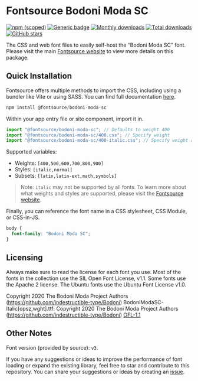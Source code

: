 # Fontsource Bodoni Moda SC

[![npm (scoped)](https://img.shields.io/npm/v/@fontsource/bodoni-moda-sc?color=brightgreen)](https://www.npmjs.com/package/@fontsource/bodoni-moda-sc) [![Generic badge](https://img.shields.io/badge/fontsource-passing-brightgreen)](https://github.com/fontsource/fontsource) [![Monthly downloads](https://badgen.net/npm/dm/@fontsource/bodoni-moda-sc)](https://github.com/fontsource/fontsource) [![Total downloads](https://badgen.net/npm/dt/@fontsource/bodoni-moda-sc)](https://github.com/fontsource/fontsource) [![GitHub stars](https://img.shields.io/github/stars/fontsource/fontsource.svg?style=social&label=Star)](https://github.com/fontsource/fontsource/stargazers)

The CSS and web font files to easily self-host the “Bodoni Moda SC” font. Please visit the main [Fontsource website](https://fontsource.org/fonts/bodoni-moda-sc) to view more details on this package.

## Quick Installation

Fontsource offers multiple methods to import the CSS, including using a bundler like Vite or using SASS. You can find full documentation [here](https://fontsource.org/docs/getting-started/introduction).

```javascript
npm install @fontsource/bodoni-moda-sc
```

Within your app entry file or site component, import it in.

```javascript
import "@fontsource/bodoni-moda-sc"; // Defaults to weight 400
import "@fontsource/bodoni-moda-sc/400.css"; // Specify weight
import "@fontsource/bodoni-moda-sc/400-italic.css"; // Specify weight and style
```

Supported variables:
- Weights: `[400,500,600,700,800,900]`
- Styles: `[italic,normal]`
- Subsets: `[latin,latin-ext,math,symbols]`

> Note: `italic` may not be supported by all fonts. To learn more about what weights and styles are supported, please visit the [Fontsource website](https://fontsource.org/fonts/bodoni-moda-sc).

Finally, you can reference the font name in a CSS stylesheet, CSS Module, or CSS-in-JS.

```css
body {
  font-family: "Bodoni Moda SC";
}
```

## Licensing
Always make sure to read the license for each font you use. Most of the fonts in the collection use the SIL Open Font License, v1.1. Some fonts use the Apache 2 license. The Ubuntu fonts use the Ubuntu Font License v1.0.

Copyright 2020 The Bodoni Moda Project Authors (https://github.com/indestructible-type/Bodoni) BodoniModaSC-Italic[opsz,wght].ttf: Copyright 2020 The Bodoni Moda Project Authors (https://github.com/indestructible-type/Bodoni)
[OFL-1.1](https://openfontlicense.org)

## Other Notes
Font version (provided by source): `v3`.

If you have any suggestions or ideas to improve the performance of font loading or expand the existing library, feel free to star and contribute to this repository. You can share your suggestions or ideas by creating an [issue](https://github.com/fontsource/fontsource/issues).